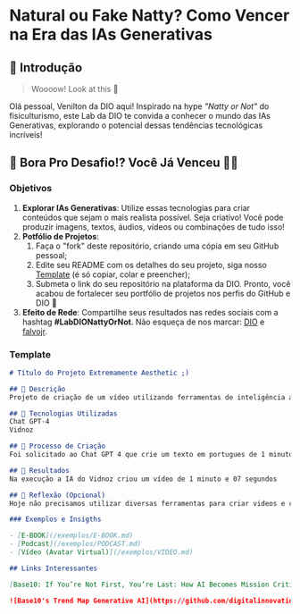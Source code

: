 # Natural ou Fake Natty? Como Vencer na Era das IAs Generativas

## 🚀 Introdução

> Woooow! Look at this 👀

Olá pessoal, Venilton da DIO aqui! Inspirado na hype _"Natty or Not"_ do fisiculturismo, este Lab da DIO te convida a conhecer o mundo das IAs Generativas, explorando o potencial dessas tendências tecnológicas incríveis!

## 🎯 Bora Pro Desafio!? Você Já Venceu 💪🤓

### Objetivos

1. **Explorar IAs Generativas**: Utilize essas tecnologias para criar conteúdos que sejam o mais realista possível. Seja criativo! Você pode produzir imagens, textos, áudios, vídeos ou combinações de tudo isso!
1. **Potfólio de Projetos**:
    1. Faça o "fork" deste repositório, criando uma cópia em seu GitHub pessoal;
    2. Edite seu README com os detalhes do seu projeto, siga nosso [Template](#template) (é só copiar, colar e preencher);
    3. Submeta o link do seu repositório na plataforma da DIO. Pronto, você acabou de fortalecer seu portfólio de projetos nos perfis do GitHub e DIO 🚀
1. **Efeito de Rede**: Compartilhe seus resultados nas redes sociais com a hashtag **#LabDIONattyOrNot**. Não esqueça de nos marcar: [DIO](https://www.linkedin.com/school/dio-makethechange) e [falvojr](https://www.linkedin.com/in/falvojr).

### Template

```markdown
# Título do Projeto Extremamente Aesthetic ;)

## 📒 Descrição
Projeto de criação de um vídeo utilizando ferramentas de inteligência artificial na criação

## 🤖 Tecnologias Utilizadas
Chat GPT-4
Vidnoz

## 🧐 Processo de Criação
Foi solicitado ao Chat GPT 4 que crie um texto em portugues de 1 minuto de leitura falando sobre inteligência artificial, cite algumas ferramentas, aplique tecnicas de PNL na criação do texto, deixe atratativo e interessante a sua abordagem. Depois o texto criado foi inserido na ferramenta Vidnoz Ai e foi solicitado a criação do vídeo após realizar algumas configurações de voz na ferramenta

## 🚀 Resultados
Na execução a IA do Vidnoz criou um vídeo de 1 minuto e 07 segundos

## 💭 Reflexão (Opcional)
Hoje não precisamos utilizar diversas ferramentas para criar videos e conteúdos na internet, com a evolução da IA tem ficado cada vez mais fácil criar conteúdos com precisão e qualidade. Embora a criação de conteúdos seja expressa, a criatividade no processo de criação e composição textual fica de lado, sendo substituida por prompts, utilizando tais ferramentas, cabe a nós apenas melhorarmos a qualidade do que foi gerado.

### Exemplos e Insigths

- [E-BOOK](/exemplos/E-BOOK.md)
- [Podcast](/exemplos/PODCAST.md)
- [Vídeo (Avatar Virtual)](/exemplos/VIDEO.md)

## Links Interessantes

[Base10: If You’re Not First, You’re Last: How AI Becomes Mission Critical](https://base10.vc/post/generative-ai-mission-critical/)

![Base10's Trend Map Generative AI](https://github.com/digitalinnovationone/lab-natty-or-not/assets/730492/f4df26e8-f8f7-4419-8252-c69d73ea930c)
